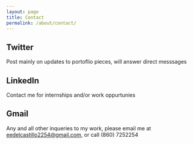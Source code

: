 ```yaml
---
layout: page
title: Contact
permalink: /about/contact/
---
```


## Twitter
Post mainly on updates to portoflio pieces, will answer direct messsages

## LinkedIn
Contact me for internships and/or work oppurtunies

## Gmail
Any and all other inqueries to my work, please email me at eedelcastillo2254@gmail.com, or call (860) 7252254
